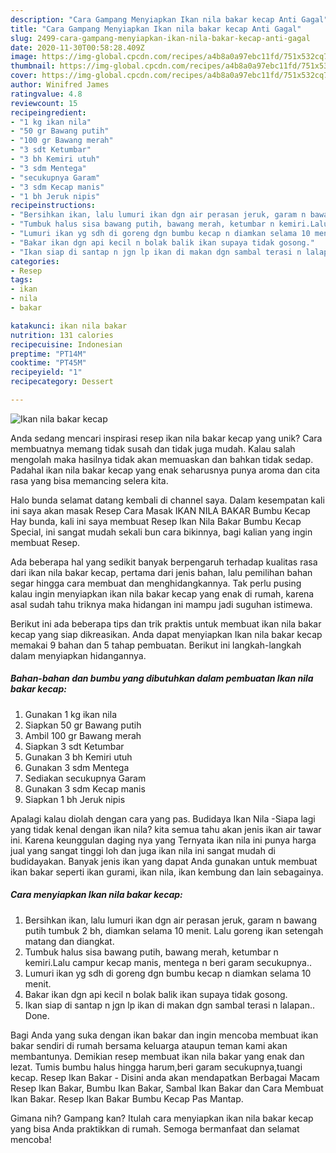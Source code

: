 ```yaml
---
description: "Cara Gampang Menyiapkan Ikan nila bakar kecap Anti Gagal"
title: "Cara Gampang Menyiapkan Ikan nila bakar kecap Anti Gagal"
slug: 2499-cara-gampang-menyiapkan-ikan-nila-bakar-kecap-anti-gagal
date: 2020-11-30T00:58:28.409Z
image: https://img-global.cpcdn.com/recipes/a4b8a0a97ebc11fd/751x532cq70/ikan-nila-bakar-kecap-foto-resep-utama.jpg
thumbnail: https://img-global.cpcdn.com/recipes/a4b8a0a97ebc11fd/751x532cq70/ikan-nila-bakar-kecap-foto-resep-utama.jpg
cover: https://img-global.cpcdn.com/recipes/a4b8a0a97ebc11fd/751x532cq70/ikan-nila-bakar-kecap-foto-resep-utama.jpg
author: Winifred James
ratingvalue: 4.8
reviewcount: 15
recipeingredient:
- "1 kg ikan nila"
- "50 gr Bawang putih"
- "100 gr Bawang merah"
- "3 sdt Ketumbar"
- "3 bh Kemiri utuh"
- "3 sdm Mentega"
- "secukupnya Garam"
- "3 sdm Kecap manis"
- "1 bh Jeruk nipis"
recipeinstructions:
- "Bersihkan ikan, lalu lumuri ikan dgn air perasan jeruk, garam n bawang putih tumbuk 2 bh, diamkan selama 10 menit. Lalu goreng ikan setengah matang dan diangkat."
- "Tumbuk halus sisa bawang putih, bawang merah, ketumbar n kemiri.Lalu campur kecap manis, mentega n beri garam secukupnya.."
- "Lumuri ikan yg sdh di goreng dgn bumbu kecap n diamkan selama 10 menit."
- "Bakar ikan dgn api kecil n bolak balik ikan supaya tidak gosong."
- "Ikan siap di santap n jgn lp ikan di makan dgn sambal terasi n lalapan.. Done."
categories:
- Resep
tags:
- ikan
- nila
- bakar

katakunci: ikan nila bakar 
nutrition: 131 calories
recipecuisine: Indonesian
preptime: "PT14M"
cooktime: "PT45M"
recipeyield: "1"
recipecategory: Dessert

---
```



![Ikan nila bakar kecap](https://img-global.cpcdn.com/recipes/a4b8a0a97ebc11fd/751x532cq70/ikan-nila-bakar-kecap-foto-resep-utama.jpg)

Anda sedang mencari inspirasi resep ikan nila bakar kecap yang unik? Cara membuatnya memang tidak susah dan tidak juga mudah. Kalau salah mengolah maka hasilnya tidak akan memuaskan dan bahkan tidak sedap. Padahal ikan nila bakar kecap yang enak seharusnya punya aroma dan cita rasa yang bisa memancing selera kita.

Halo bunda selamat datang kembali di channel saya. Dalam kesempatan kali ini saya akan masak Resep Cara Masak IKAN NILA BAKAR Bumbu Kecap Hay bunda, kali ini saya membuat Resep Ikan Nila Bakar Bumbu Kecap Special, ini sangat mudah sekali bun cara bikinnya, bagi kalian yang ingin membuat Resep.

Ada beberapa hal yang sedikit banyak berpengaruh terhadap kualitas rasa dari ikan nila bakar kecap, pertama dari jenis bahan, lalu pemilihan bahan segar hingga cara membuat dan menghidangkannya. Tak perlu pusing kalau ingin menyiapkan ikan nila bakar kecap yang enak di rumah, karena asal sudah tahu triknya maka hidangan ini mampu jadi suguhan istimewa.


Berikut ini ada beberapa tips dan trik praktis untuk membuat ikan nila bakar kecap yang siap dikreasikan. Anda dapat menyiapkan Ikan nila bakar kecap memakai 9 bahan dan 5 tahap pembuatan. Berikut ini langkah-langkah dalam menyiapkan hidangannya.

<!--inarticleads1-->

##### Bahan-bahan dan bumbu yang dibutuhkan dalam pembuatan Ikan nila bakar kecap:

1. Gunakan 1 kg ikan nila
1. Siapkan 50 gr Bawang putih
1. Ambil 100 gr Bawang merah
1. Siapkan 3 sdt Ketumbar
1. Gunakan 3 bh Kemiri utuh
1. Gunakan 3 sdm Mentega
1. Sediakan secukupnya Garam
1. Gunakan 3 sdm Kecap manis
1. Siapkan 1 bh Jeruk nipis


Apalagi kalau diolah dengan cara yang pas. Budidaya Ikan Nila -Siapa lagi yang tidak kenal dengan ikan nila? kita semua tahu akan jenis ikan air tawar ini. Karena keunggulan daging nya yang Ternyata ikan nila ini punya harga jual yang sangat tinggi loh dan juga ikan nila ini sangat mudah di budidayakan. Banyak jenis ikan yang dapat Anda gunakan untuk membuat ikan bakar seperti ikan gurami, ikan nila, ikan kembung dan lain sebagainya. 

<!--inarticleads2-->

##### Cara menyiapkan Ikan nila bakar kecap:

1. Bersihkan ikan, lalu lumuri ikan dgn air perasan jeruk, garam n bawang putih tumbuk 2 bh, diamkan selama 10 menit. Lalu goreng ikan setengah matang dan diangkat.
1. Tumbuk halus sisa bawang putih, bawang merah, ketumbar n kemiri.Lalu campur kecap manis, mentega n beri garam secukupnya..
1. Lumuri ikan yg sdh di goreng dgn bumbu kecap n diamkan selama 10 menit.
1. Bakar ikan dgn api kecil n bolak balik ikan supaya tidak gosong.
1. Ikan siap di santap n jgn lp ikan di makan dgn sambal terasi n lalapan.. Done.


Bagi Anda yang suka dengan ikan bakar dan ingin mencoba membuat ikan bakar sendiri di rumah bersama keluarga ataupun teman kami akan membantunya. Demikian resep membuat ikan nila bakar yang enak dan lezat. Tumis bumbu halus hingga harum,beri garam secukupnya,tuangi kecap. Resep Ikan Bakar - Disini anda akan mendapatkan Berbagai Macam Resep Ikan Bakar, Bumbu Ikan Bakar, Sambal Ikan Bakar dan Cara Membuat Ikan Bakar. Resep Ikan Bakar Bumbu Kecap Pas Mantap. 

Gimana nih? Gampang kan? Itulah cara menyiapkan ikan nila bakar kecap yang bisa Anda praktikkan di rumah. Semoga bermanfaat dan selamat mencoba!
